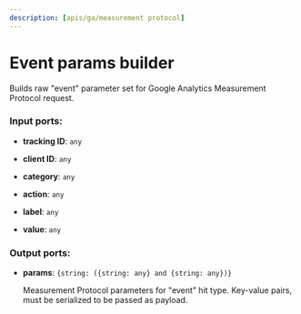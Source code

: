 ```yaml
---
description: [apis/ga/measurement protocol]
---
```


# Event params builder

Builds raw "event" parameter set for Google Analytics Measurement Protocol request.

### Input ports:

* __tracking ID__: ` any `


* __client ID__: ` any `


* __category__: ` any `


* __action__: ` any `


* __label__: ` any `


* __value__: ` any `

### Output ports:

* __params__: ` {string: ({string: any} and {string: any})} `

    Measurement Protocol parameters for "event" hit type. Key-value pairs, must be serialized to be passed as payload.

